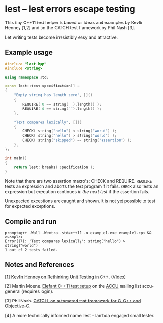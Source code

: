 lest &ndash; lest errors escape testing
=======================================

This tiny C++11 test helper is based on ideas and examples by Kevlin Henney [1,2] and on the CATCH test framework by Phil Nash [3].

Let writing tests become irresistibly easy and attractive.

Example usage
-------------

```Cpp
#include "lest.hpp"
#include <string>

using namespace std;

const lest::test specification[] =
{
    "Empty string has length zero", []()
    {
        REQUIRE( 0 == string(  ).length() );
        REQUIRE( 0 == string("").length() );
    },

    "Text compares lexically", []()
    {
        CHECK( string("hello") < string("world") );
        CHECK( string("hello") > string("world") );
        CHECK( string("skipped") == string("assertion") );
    },
};

int main()
{
    return lest::breaks( specification );
}
```

Note that there are two assertion macro's: CHECK and REQUIRE. `REQUIRE` tests an expression and aborts the test program if it fails. `CHECK` also tests an expression but execution continues *in the next test* if the assertion fails.

Unexpected exceptions are caught and shown. It is not yet possible to test for expected exceptions.

Compile and run
---------------

```
prompt>g++ -Wall -Wextra -std=c++11 -o example1.exe example1.cpp && example1
Error(17): 'Text compares lexically': string("hello") > string("world")
1 out of 2 tests failed.
```

Notes and References
--------------------

[1] [Kevlin Henney on Rethinking Unit Testing in C++](http://accu.org/index.php/accu_branches/accu_london/accu_london_may_2010). [(Video)](http://skillsmatter.com/podcast/agile-testing/kevlin-henney-rethinking-unit-testing-in-c-plus-plus)

[2] Martin Moene. [Elefant C++11 test setup](http://lists.accu.org/mailman/private/accu-general/2013-June/040594.html) on the [ACCU](http://accu.org/) mailing list accu-general (requires login).

[3] Phil Nash. [CATCH, an automated test framework for C, C++ and Objective-C](http://builds.catch-lib.net/).

[4] A more technically informed name: lest - lambda engaged small tester.
